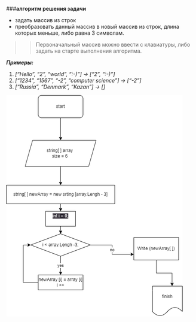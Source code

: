 ###**алгоритм решения задачи**
* задать массив из строк
* преобразовать данный массив в новый массив из строк, длина которых меньше, либо равна 3 символам. 
>> Первоначальный массив можно ввести с клавиатуры, либо задать на старте выполнения алгоритма. 

 ***Примеры:***
1. *[“Hello”, “2”, “world”, “:-)”] → [“2”, “:-)”]*
2. *[“1234”, “1567”, “-2”, “computer science”] → [“-2”]*
3. *[“Russia”, “Denmark”, “Kazan”] → []*

![это изображение схемы](algoritm.png) 